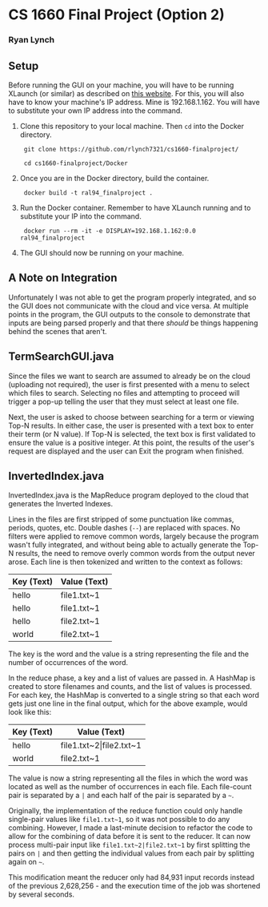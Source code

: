 # CS 1660 Final Project (Option 2)
### Ryan Lynch

## Setup

Before running the GUI on your machine, you will have to be running XLaunch (or similar) as described on [this website](https://cuneyt.aliustaoglu.biz/en/running-gui-applications-in-docker-on-windows-linux-mac-hosts/). For this, you will also have to know your machine's IP address. Mine is 192.168.1.162. You will have to substitute your own IP address into the command.

1. Clone this repository to your local machine. Then `cd` into the Docker directory.
        
        git clone https://github.com/rlynch7321/cs1660-finalproject/

        cd cs1660-finalproject/Docker

2. Once you are in the Docker directory, build the container.

        docker build -t ral94_finalproject .

3. Run the Docker container. Remember to have XLaunch running and to substitute your IP into the command.

        docker run --rm -it -e DISPLAY=192.168.1.162:0.0 ral94_finalproject
        
4. The GUI should now be running on your machine.

## A Note on Integration

Unfortunately I was not able to get the program properly integrated, and so the GUI does not communicate with the cloud and vice versa. At multiple points in the program, the GUI outputs to the console to demonstrate that inputs are being parsed properly and that there *should* be things happening behind the scenes that aren't.

## TermSearchGUI.java

Since the files we want to search are assumed to already be on the cloud (uploading not required), the user is first presented with a menu to select which files to search. Selecting no files and attempting to proceed will trigger a pop-up telling the user that they must select at least one file.

Next, the user is asked to choose between searching for a term or viewing Top-N results. In either case, the user is presented with a text box to enter their term (or N value). If Top-N is selected, the text box is first validated to ensure the value is a positive integer. At this point, the results of the user's request are displayed and the user can Exit the program when finished.

## InvertedIndex.java

InvertedIndex.java is the MapReduce program deployed to the cloud that generates the Inverted Indexes.

Lines in the files are first stripped of some punctuation like commas, periods, quotes, etc. Double dashes (`--`) are replaced with spaces. No filters were applied to  remove common words, largely because the program wasn't fully integrated, and without being able to actually generate the Top-N results, the need to remove overly common words from the output never arose. Each line is then tokenized and written to the context as follows:

Key (Text) | Value (Text)
---|---
hello | file1.txt\~1
hello | file1.txt\~1
hello | file2.txt\~1
world | file2.txt\~1

The key is the word and the value is a string representing the file and the number of occurrences of the word.

In the reduce phase, a key and a list of values are passed in. A HashMap is created to store filenames and counts, and the list of values is processed. For each key, the HashMap is converted to a single string so that each word gets just one line in the final output, which for the above example, would look like this:

Key (Text) | Value (Text)
---|---
hello | file1.txt~2\|file2.txt\~1
world | file2.txt~1

The value is now a string representing all the files in which the word was located as well as the number of occurrences in each file. Each file-count pair is separated by a `|` and each half of the pair is separated by a `~`.

Originally, the implementation of the reduce function could only handle single-pair values like `file1.txt~1`, so it was not possible to do any combining. However, I made a last-minute decision to refactor the code to allow for the combining of data before it is sent to the reducer. It can now process multi-pair input like `file1.txt~2|file2.txt~1` by first splitting the pairs on `|` and then getting the individual values from each pair by splitting again on `~`.

This modification meant the reducer only had 84,931 input records instead of the previous 2,628,256 - and the execution time of the job was shortened by several seconds.
